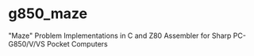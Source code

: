 # g850_maze
"Maze" Problem Implementations in C and Z80 Assembler for Sharp PC-G850/V/VS Pocket Computers
